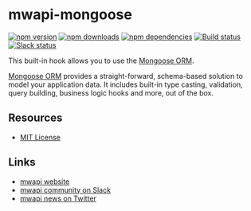 # mwapi-mongoose

[![npm version](https://img.shields.io/npm/v/mwapi-mongoose.svg)](https://www.npmjs.org/package/mwapi-mongoose)
[![npm downloads](https://img.shields.io/npm/dm/mwapi-mongoose.svg)](https://www.npmjs.org/package/mwapi-mongoose)
[![npm dependencies](https://david-dm.org/mwapi/mwapi-mongoose.svg)](https://david-dm.org/mwapi/mwapi-mongoose)
[![Build status](https://travis-ci.org/mwapi/mwapi-mongoose.svg?branch=master)](https://travis-ci.org/mwapi/mwapi-bookshelf)
[![Slack status](http://mwapi-slack.herokuapp.com/badge.svg)](http://slack.mwapi.io)

This built-in hook allows you to use the [Mongoose ORM](http://mongoosejs.com/).

[Mongoose ORM](http://mongoosejs.com/) provides a straight-forward, schema-based solution to model your application data. It includes built-in type casting, validation, query building, business logic hooks and more, out of the box.

## Resources

- [MIT License](LICENSE.md)

## Links

- [mwapi website](http://mwapi.io/)
- [mwapi community on Slack](http://slack.mwapi.io)
- [mwapi news on Twitter](https://twitter.com/mwapijs)
